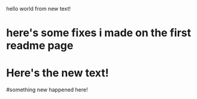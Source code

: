 hello world from new text!

# here's some fixes i made on the first readme page

# Here's the new text!

#something new happened here!